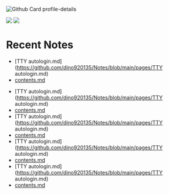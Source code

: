 <!--
**dino920135/dino920135** is a ✨ _special_ ✨ repository because its `README.md` (this file) appears on your GitHub profile.

Here are some ideas to get you started:

- 🔭 I’m currently working on ...
- 🌱 I’m currently learning ...
- 👯 I’m looking to collaborate on ...
- 🤔 I’m looking for help with ...
- 💬 Ask me about ...
- 📫 How to reach me: ...
- 😄 Pronouns: ...
- ⚡ Fun fact: ...
-->
<!-- # About me -->

![Github Card profile-details](http://github-profile-summary-cards.vercel.app/api/cards/profile-details?username=dino920135&theme=github_dark)

![](http://github-profile-summary-cards.vercel.app/api/cards/stats?username=dino920135&theme=github_dark) ![](http://github-profile-summary-cards.vercel.app/api/cards/most-commit-language?username=dino920135&theme=github_dark)

# Recent Notes
<!-- BLOG-POST-LIST:START -->
* [TTY autologin.md](https://github.com/dino920135/Notes/blob/main/pages/TTY autologin.md)
* [contents.md](https://github.com/dino920135/Notes/blob/main/pages/contents.md)
<!-- BLOG-POST-LIST:END -->
* [TTY autologin.md](https://github.com/dino920135/Notes/blob/main/pages/TTY autologin.md)
* [contents.md](https://github.com/dino920135/Notes/blob/main/pages/contents.md)
* [TTY autologin.md](https://github.com/dino920135/Notes/blob/main/pages/TTY autologin.md)
* [contents.md](https://github.com/dino920135/Notes/blob/main/pages/contents.md)
* [TTY autologin.md](https://github.com/dino920135/Notes/blob/main/pages/TTY autologin.md)
* [contents.md](https://github.com/dino920135/Notes/blob/main/pages/contents.md)
* [TTY autologin.md](https://github.com/dino920135/Notes/blob/main/pages/TTY autologin.md)
* [contents.md](https://github.com/dino920135/Notes/blob/main/pages/contents.md)
